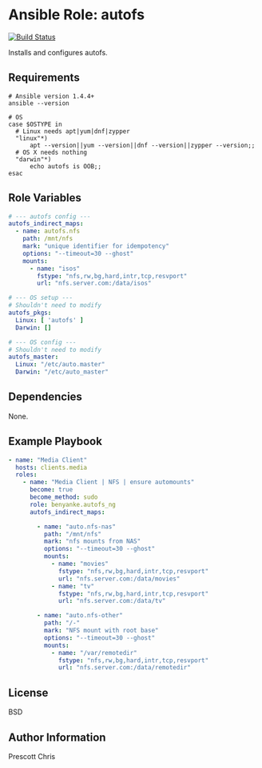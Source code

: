 Ansible Role: autofs
=========
[![Build Status](https://travis-ci.org/github/cmprescott/ansible-role-autofs.svg?branch=master)](https://travis-ci.org/github/cmprescott/ansible-role-autofs)

Installs and configures autofs.

Requirements
------------

```shell
# Ansible version 1.4.4+
ansible --version

# OS
case $OSTYPE in
  # Linux needs apt|yum|dnf|zypper
  "linux"*)
      apt --version||yum --version||dnf --version||zypper --version;;
  # OS X needs nothing
  "darwin"*)
      echo autofs is OOB;;
esac
```

Role Variables
--------------

```yaml
# --- autofs config ---
autofs_indirect_maps:
  - name: autofs.nfs
    path: /mnt/nfs
    mark: "unique identifier for idempotency"
    options: "--timeout=30 --ghost"
    mounts:
      - name: "isos"
        fstype: "nfs,rw,bg,hard,intr,tcp,resvport"
        url: "nfs.server.com:/data/isos"

# --- OS setup ---
# Shouldn't need to modify
autofs_pkgs:
  Linux: [ 'autofs' ]
  Darwin: []

# --- OS config ---
# Shouldn't need to modify
autofs_master:
  Linux: "/etc/auto.master"
  Darwin: "/etc/auto_master"
```

Dependencies
------------

None.

Example Playbook
----------------

```yaml
- name: "Media Client"
  hosts: clients.media
  roles:
    - name: "Media Client | NFS | ensure automounts"
      become: true
      become_method: sudo
      role: benyanke.autofs_ng
      autofs_indirect_maps:

        - name: "auto.nfs-nas"
          path: "/mnt/nfs"
          mark: "nfs mounts from NAS"
          options: "--timeout=30 --ghost"
          mounts:
            - name: "movies"
              fstype: "nfs,rw,bg,hard,intr,tcp,resvport"
              url: "nfs.server.com:/data/movies"
            - name: "tv"
              fstype: "nfs,rw,bg,hard,intr,tcp,resvport"
              url: "nfs.server.com:/data/tv"

        - name: "auto.nfs-other"
          path: "/-"
          mark: "NFS mount with root base"
          options: "--timeout=30 --ghost"
          mounts:
            - name: "/var/remotedir"
              fstype: "nfs,rw,bg,hard,intr,tcp,resvport"
              url: "nfs.server.com:/data/remotedir"
```

License
-------

BSD

Author Information
------------------

Prescott Chris
